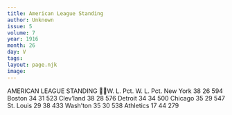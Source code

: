 ```yaml
---
title: American League Standing
author: Unknown
issue: 5
volume: 7
year: 1916
month: 26
day: V
tags:
layout: page.njk
image:
---
```

AMERICAN LEAGUE STANDING W. L. Pct. W. L. Pct. New York 38 26 594 Boston 34 31 523 Clev’land 38 28 576 Detroit 34 34 500 Chicago 35 29 547 St. Louis 29 38 433 Wash’ton 35 30 538 Athletics 17 44 279 
